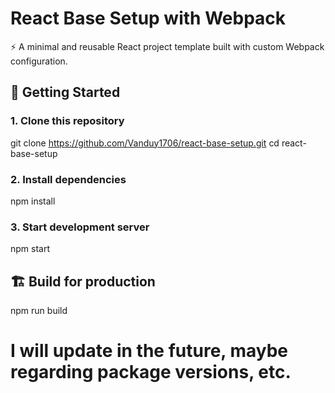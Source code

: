# React Base Setup with Webpack

⚡️ A minimal and reusable React project template built with custom Webpack configuration.

## 🚀 Getting Started

### 1. Clone this repository

git clone https://github.com/Vanduy1706/react-base-setup.git
cd react-base-setup

### 2. Install dependencies

npm install

### 3. Start development server

npm start

## 🏗️ Build for production

npm run build
# I will update in the future, maybe regarding package versions, etc.
